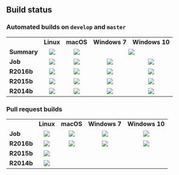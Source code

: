 ## Build status

### Automated builds on `develop` and `master`

<table>
    <tr>
        <td></td>
        <td><b>Linux</b></td>
        <td><b>macOS</b></td>
        <td><b>Windows 7</b></td>
        <td><b>Windows 10</b></td>
    </tr>
    <tr>
        <td><b>Summary</b></td>
        <td><div align="center"><a href="https://prince.lcsb.uni.lu/jenkins/job/COBRAToolbox-branches-auto-linux/"><img src="https://prince.lcsb.uni.lu/badges//linux.svg?maxAge=0"></a></div></td>
        <td><div align="center"><a href="https://prince.lcsb.uni.lu/jenkins/job/COBRAToolbox-branches-auto-macOS/"><img src="https://prince.lcsb.uni.lu/badges//macOS.svg?maxAge=0"></a></div></td>
        <td colspan="2"><div align="center"><a href="https://prince.lcsb.uni.lu/jenkins/job/COBRAToolbox-branches-auto-windows7/"><img src="https://prince.lcsb.uni.lu/badges//windows.svg?maxAge=0"></a></div></td>
    </tr>
    <tr>
        <td><b>Job</b></td>
        <td><div align="center"><a href='https://prince.lcsb.uni.lu/jenkins/job/COBRAToolbox-branches-auto-linux/'><img src='https://prince.lcsb.uni.lu/jenkins/job/COBRAToolbox-branches-auto-linux/badge/icon'></a></div></td>
        <td><div align="center"><a href='https://prince.lcsb.uni.lu/jenkins/job/COBRAToolbox-branches-auto-macOS/'><img src='https://prince.lcsb.uni.lu/jenkins/job/COBRAToolbox-branches-auto-macOS/badge/icon'></a></div></td>
        <td><div align="center"><a href='https://prince.lcsb.uni.lu/jenkins/job/COBRAToolbox-branches-auto-windows7/'><img src='https://prince.lcsb.uni.lu/jenkins/job/COBRAToolbox-branches-auto-windows7/badge/icon'></a></div></td>
        <td><div align="center"><a href='https://prince.lcsb.uni.lu/jenkins/job/COBRAToolbox-branches-auto-windows10/'><img src='https://prince.lcsb.uni.lu/jenkins/job/COBRAToolbox-branches-auto-windows10/badge/icon'></a></div></td>
    </tr>
    <tr>
        <td><b>R2016b</b></td>
        <td><div align="center"><a href='https://prince.lcsb.uni.lu/jenkins/job/COBRAToolbox-branches-auto-linux/MATLAB_VER=R2016b,label=linux'><img src='https://prince.lcsb.uni.lu/jenkins/job/COBRAToolbox-branches-auto-linux/MATLAB_VER=R2016b,label=linux/badge/icon'></a></div></td>
        <td><div align="center"><a href='https://prince.lcsb.uni.lu/jenkins/job/COBRAToolbox-branches-auto-macOS/MATLAB_VER=R2016b,label=macOS-biocore'><img src='https://prince.lcsb.uni.lu/jenkins/job/COBRAToolbox-branches-auto-macOS/MATLAB_VER=R2016b,label=macOS-biocore/badge/icon'></a></div></td>
        <td><div align="center"><a href='https://prince.lcsb.uni.lu/jenkins/job/COBRAToolbox-branches-auto-windows7/MATLAB_VER=R2016b,label=windows7'><img src='https://prince.lcsb.uni.lu/jenkins/job/COBRAToolbox-branches-auto-windows7/MATLAB_VER=R2016b,label=windows7/badge/icon'></a></div></td>
        <td><div align="center"><a href='https://prince.lcsb.uni.lu/jenkins/job/COBRAToolbox-branches-auto-windows10/MATLAB_VER=R2016b,label=windows10'><img src='https://prince.lcsb.uni.lu/jenkins/job/COBRAToolbox-branches-auto-windows10/MATLAB_VER=R2016b,label=windows10/badge/icon'></a></div></td>
    </tr>
    <tr>
        <td><b>R2015b</b></td>
        <td><div align="center"><a href='https://prince.lcsb.uni.lu/jenkins/job/COBRAToolbox-branches-auto-linux/MATLAB_VER=R2015b,label=linux'><img src='https://prince.lcsb.uni.lu/jenkins/job/COBRAToolbox-branches-auto-linux/MATLAB_VER=R2015b,label=linux/badge/icon'></a></div></td>
        <td><div align="center"><a href='https://prince.lcsb.uni.lu/jenkins/job/COBRAToolbox-branches-auto-macOS/MATLAB_VER=R2015b,label=macOS-biocore'><img src='https://prince.lcsb.uni.lu/jenkins/job/COBRAToolbox-branches-auto-macOS/MATLAB_VER=R2015b,label=macOS-biocore/badge/icon'></a></div></td>
        <td><div align="center"><a href='https://prince.lcsb.uni.lu/jenkins/job/COBRAToolbox-branches-auto-windows7/MATLAB_VER=R2015b,label=windows7'><img src='https://prince.lcsb.uni.lu/jenkins/job/COBRAToolbox-branches-auto-windows7/MATLAB_VER=R2015b,label=windows7/badge/icon'></a></div></td>
        <td><div align="center"><a href='https://prince.lcsb.uni.lu/jenkins/job/COBRAToolbox-branches-auto-windows10/MATLAB_VER=R2015b,label=windows10'><img src='https://prince.lcsb.uni.lu/jenkins/job/COBRAToolbox-branches-auto-windows10/MATLAB_VER=R2015b,label=windows10/badge/icon'></a></div></td>
    </tr>
    <tr>
        <td><b>R2014b</b></td>
        <td><div align="center"><a href='https://prince.lcsb.uni.lu/jenkins/job/COBRAToolbox-branches-auto-linux/MATLAB_VER=R2014b,label=linux'><img src='https://prince.lcsb.uni.lu/jenkins/job/COBRAToolbox-branches-auto-linux/MATLAB_VER=R2014b,label=linux/badge/icon'></a></div></td>
        <td><div align="center"><a href='https://prince.lcsb.uni.lu/jenkins/job/COBRAToolbox-branches-auto-macOS/MATLAB_VER=R2014b,label=macOS-biocore'><img src='https://prince.lcsb.uni.lu/jenkins/job/COBRAToolbox-branches-auto-macOS/MATLAB_VER=R2014b,label=macOS-biocore/badge/icon'></a></div></td>
        <td><div align="center"><a href='https://prince.lcsb.uni.lu/jenkins/job/COBRAToolbox-branches-auto-windows7/MATLAB_VER=R2014b,label=windows7'><img src='https://prince.lcsb.uni.lu/jenkins/job/COBRAToolbox-branches-auto-windows7/MATLAB_VER=R2014b,label=windows7/badge/icon'></a></div></td>
        <td><div align="center"><a href='https://prince.lcsb.uni.lu/jenkins/job/COBRAToolbox-branches-auto-windows10/MATLAB_VER=R2014b,label=windows10'><img src='https://prince.lcsb.uni.lu/jenkins/job/COBRAToolbox-branches-auto-windows10/MATLAB_VER=R2014b,label=windows10/badge/icon'></a></div></td>
    </tr>
</table>

### Pull request builds

<table>
    <tr>
        <td></td>
        <td><b>Linux</b></td>
        <td><b>macOS</b></td>
        <td><b>Windows 7</b></td>
        <td><b>Windows 10</b></td>
    </tr>
    <tr>
        <td><b>Job</b></td>
        <td><div align="center"><a href='https://prince.lcsb.uni.lu/jenkins/job/COBRAToolbox-pr-auto-linux/'><img src='https://prince.lcsb.uni.lu/jenkins/job/COBRAToolbox-pr-auto-linux/badge/icon'></a></div></td>
        <td><div align="center"><a href='https://prince.lcsb.uni.lu/jenkins/job/COBRAToolbox-pr-auto-macOS/'><img src='https://prince.lcsb.uni.lu/jenkins/job/COBRAToolbox-pr-auto-macOS/badge/icon'></a></div></td>
        <td><div align="center"><a href='https://prince.lcsb.uni.lu/jenkins/job/COBRAToolbox-pr-auto-windows7/'><img src='https://prince.lcsb.uni.lu/jenkins/job/COBRAToolbox-pr-auto-windows7/badge/icon'></a></div></td>
        <td><div align="center"><a href='https://prince.lcsb.uni.lu/jenkins/job/COBRAToolbox-pr-auto-windows10/'><img src='https://prince.lcsb.uni.lu/jenkins/job/COBRAToolbox-pr-auto-windows10/badge/icon'></a></div></td>
    </tr>
    <tr>
        <td><b>R2016b</b></td>
        <td><div align="center"><a href='https://prince.lcsb.uni.lu/jenkins/job/COBRAToolbox-pr-auto-linux/MATLAB_VER=R2016b,label=linux'><img src='https://prince.lcsb.uni.lu/jenkins/job/COBRAToolbox-pr-auto-linux/MATLAB_VER=R2016b,label=linux/badge/icon'></a></div></td>
        <td><div align="center"><a href='https://prince.lcsb.uni.lu/jenkins/job/COBRAToolbox-pr-auto-macOS/MATLAB_VER=R2016b,label=macOS-biocore'><img src='https://prince.lcsb.uni.lu/jenkins/job/COBRAToolbox-pr-auto-macOS/MATLAB_VER=R2016b,label=macOS-biocore/badge/icon'></a></div></td>
        <td><div align="center"><a href='https://prince.lcsb.uni.lu/jenkins/job/COBRAToolbox-pr-auto-windows7/MATLAB_VER=R2016b,label=windows7'><img src='https://prince.lcsb.uni.lu/jenkins/job/COBRAToolbox-pr-auto-windows7/MATLAB_VER=R2016b,label=windows7/badge/icon'></a></div></td>
        <td><div align="center"><a href='https://prince.lcsb.uni.lu/jenkins/job/COBRAToolbox-pr-auto-windows10/MATLAB_VER=R2016b,label=windows10'><img src='https://prince.lcsb.uni.lu/jenkins/job/COBRAToolbox-pr-auto-windows10/MATLAB_VER=R2016b,label=windows10/badge/icon'></a></div></td>
    </tr>
    <tr>
        <td><b>R2015b</b></td>
        <td><div align="center"><a href='https://prince.lcsb.uni.lu/jenkins/job/COBRAToolbox-pr-auto-linux/MATLAB_VER=R2015b,label=linux'><img src='https://prince.lcsb.uni.lu/jenkins/job/COBRAToolbox-pr-auto-linux/MATLAB_VER=R2015b,label=linux/badge/icon'></a></div></td>
    </tr>
    <tr>
        <td><b>R2014b</b></td>
        <td><div align="center"><a href='https://prince.lcsb.uni.lu/jenkins/job/COBRAToolbox-pr-auto-linux/MATLAB_VER=R2014b,label=linux'><img src='https://prince.lcsb.uni.lu/jenkins/job/COBRAToolbox-pr-auto-linux/MATLAB_VER=R2014b,label=linux/badge/icon'></a></div></td>
    </tr>
</table>
